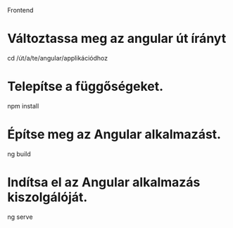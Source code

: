 Frontend

# Változtassa meg az angular út írányt
cd /út/a/te/angular/applikációdhoz

# Telepítse a függőségeket. 
npm install

# Építse meg az Angular alkalmazást.
ng build

# Indítsa el az Angular alkalmazás kiszolgálóját.
ng serve
